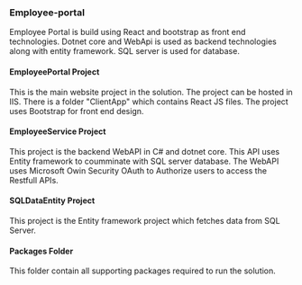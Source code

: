 ### Employee-portal
Employee Portal is build using React and bootstrap as front end technologies.
Dotnet core and WebApi is used as backend technologies along with entity framework. SQL server is used for database.

#### EmployeePortal Project
This is the main website project in the solution. The project can be hosted in IIS. There is a folder "ClientApp" which contains React JS files.
The project uses Bootstrap for front end design.

#### EmployeeService Project
This project is the backend WebAPI in C# and dotnet core. This API uses Entity framework to coumminate with SQL server database.
The WebAPI uses Microsoft Owin Security OAuth to Authorize users to access the Restfull APIs. 

#### SQLDataEntity Project
This project is the Entity framework project which fetches data from SQL Server.

#### Packages Folder 
This folder contain all supporting packages required to run the solution.

